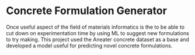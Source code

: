 
# Concrete Formulation Generator

Once useful aspect of the field of materials informatics is the to be able to cut down on experimentation time by using ML to suggest new formulations to try making. This project used the Aneater concrete dataset as a base and developed a model useful for predicting novel concrete formulations.

